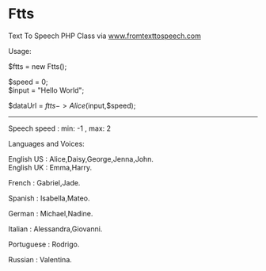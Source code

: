 # Ftts
Text To Speech PHP Class via www.fromtexttospeech.com


Usage:

$ftts = new Ftts();

$speed = 0; <br>
$input = "Hello World";

$dataUrl = $ftts->Alice($input,$speed);

-----------------------------------------------------------------------------

Speech speed : min: -1 , max: 2


Languages and Voices:

English US : Alice,Daisy,George,Jenna,John.<br>
English UK : Emma,Harry.

French : Gabriel,Jade.

Spanish : Isabella,Mateo.

German : Michael,Nadine.

Italian : Alessandra,Giovanni.

Portuguese : Rodrigo.

Russian : Valentina.
